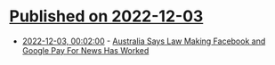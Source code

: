# [Published on 2022-12-03](index.md)

* [2022-12-03, 00:02:00](https://yro.slashdot.org/story/22/12/02/2125239/australia-says-law-making-facebook-and-google-pay-for-news-has-worked?utm_source=rss1.0mainlinkanon&utm_medium=feed) - [Australia Says Law Making Facebook and Google Pay For News Has Worked](https://yro.slashdot.org/story/22/12/02/2125239/australia-says-law-making-facebook-and-google-pay-for-news-has-worked?utm_source=rss1.0mainlinkanon&utm_medium=feed)

